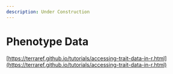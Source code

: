 ```yaml
---
description: Under Construction
---
```


# Phenotype Data

[https://terraref.github.io/tutorials/accessing-trait-data-in-r.html](https://terraref.github.io/tutorials/accessing-trait-data-in-r.html)

